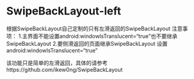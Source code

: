 # SwipeBackLayout-left
根据SwipeBackLayout自己定制的只有左滑返回的SwipeBackLayout
注意事项：
1.主界面不能设置android:windowIsTranslucent=“true”也不要继承SwipeBackLayout
2.要侧滑返回的页面继承SwipeBackLayout 设置android:windowIsTranslucent=“true”

该功能只是简单的左滑返回，具体的请参考https://github.com/ikew0ng/SwipeBackLayout
